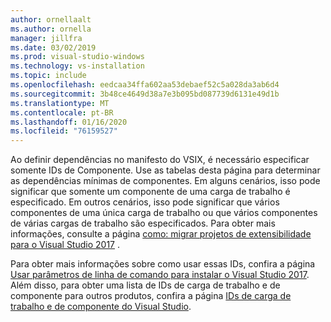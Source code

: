 ```yaml
---
author: ornellaalt
ms.author: ornella
manager: jillfra
ms.date: 03/02/2019
ms.prod: visual-studio-windows
ms.technology: vs-installation
ms.topic: include
ms.openlocfilehash: eedcaa34ffa602aa53debaef52c5a028da3ab6d4
ms.sourcegitcommit: 3b48ce4649d38a7e3b095bd087739d6131e49d1b
ms.translationtype: MT
ms.contentlocale: pt-BR
ms.lasthandoff: 01/16/2020
ms.locfileid: "76159527"
---
```

Ao definir dependências no manifesto do VSIX, é necessário especificar somente IDs de Componente. Use as tabelas desta página para determinar as dependências mínimas de componentes. Em alguns cenários, isso pode significar que somente um componente de uma carga de trabalho é especificado. Em outros cenários, isso pode significar que vários componentes de uma única carga de trabalho ou que vários componentes de várias cargas de trabalho são especificados. Para obter mais informações, consulte a página [como: migrar projetos de extensibilidade para o Visual Studio 2017](../../extensibility/how-to-migrate-extensibility-projects-to-visual-studio-2017.md?view=vs-2017) .

Para obter mais informações sobre como usar essas IDs, confira a página [Usar parâmetros de linha de comando para instalar o Visual Studio 2017](../use-command-line-parameters-to-install-visual-studio.md). Além disso, para obter uma lista de IDs de carga de trabalho e de componente para outros produtos, confira a página [IDs de carga de trabalho e de componente do Visual Studio](../workload-and-component-ids.md).
